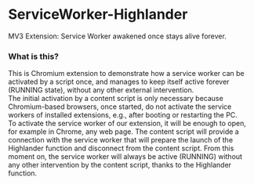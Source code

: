 # ServiceWorker-Highlander
MV3 Extension: Service Worker awakened once stays alive forever.
  
### What is this?  
This is Chromium extension to demonstrate how a service worker can be activated by a script once, and manages to keep itself active forever (RUNNING state), without any other external intervention.  
The initial activation by a content script is only necessary because Chromium-based browsers, once started, do not activate the service workers of installed extensions, e.g., after booting or restarting the PC.  
To activate the service worker of our extension, it will be enough to open, for example in Chrome, any web page. The content script will provide a connection with the service worker that will prepare the launch of the Highlander function and disconnect from the content script. From this moment on, the service worker will always be active (RUNNING) without any other intervention by the content script, thanks to the Highlander function.

